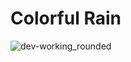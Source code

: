 # Colorful Rain
![dev-working_rounded](https://media0.giphy.com/media/OsBJQIYDfRSEO1dyms/giphy.gif)
